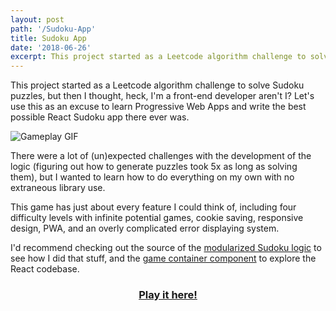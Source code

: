 ```yaml
---
layout: post
path: '/Sudoku-App'
title: Sudoku App
date: '2018-06-26'
excerpt: This project started as a Leetcode algorithm challenge to solve Sudoku puzzles, but then I thought heck, I'm a front end developer aren't I? Let's use this as an excuse to learn Progressive Web Apps and write the best possible React Sudoku app there ever was.
---
```


This project started as a Leetcode algorithm challenge to solve Sudoku puzzles, but then I thought, heck, I'm a front-end developer aren't I? Let's use this as an excuse to learn Progressive Web Apps and write the best possible React Sudoku app there ever was.

![Gameplay GIF](https://i.imgur.com/fictjrN.gif)


There were a lot of (un)expected challenges with the development of the logic (figuring out how to generate puzzles took 5x as long as solving them), but I wanted to learn how to do everything on my own with no extraneous library use.

This game has just about every feature I could think of, including four difficulty levels with infinite potential games, cookie saving, responsive design, PWA, and an overly complicated error displaying system.

I'd recommend checking out the source of the [modularized Sudoku logic](https://github.com/Egrodo/sudoku/blob/master/src/sudoku.js) to see how I did that stuff, and the [game container component](https://github.com/Egrodo/sudoku/blob/master/src/components/GameContainer.js) to explore the React codebase.

<h3 align="center">
<a href="https://egrodo.github.io/sudoku/">Play it here!</a>
</h3>
